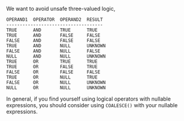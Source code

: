 We want to avoid unsafe three-valued logic,

```
OPERAND1  OPERATOR  OPERAND2  RESULT
------------------------------------
TRUE      AND       TRUE      TRUE
TRUE      AND       FALSE     FALSE
FALSE     AND       FALSE     FALSE
TRUE      AND       NULL      UNKNOWN
FALSE     AND       NULL      FALSE
NULL      AND       NULL      UNKNOWN
TRUE      OR        TRUE      TRUE
TRUE      OR        FALSE     TRUE
FALSE     OR        FALSE     FALSE
TRUE      OR        NULL      TRUE
FALSE     OR        NULL      UNKNOWN
NULL      OR        NULL      UNKNOWN
```

In general, if you find yourself using logical operators with
nullable expressions, you should consider using `COALESCE()`
with your nullable expressions.